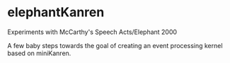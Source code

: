 # elephantKanren
Experiments with McCarthy's Speech Acts/Elephant 2000

A few baby steps towards the goal of creating an event processing kernel based on miniKanren.  
